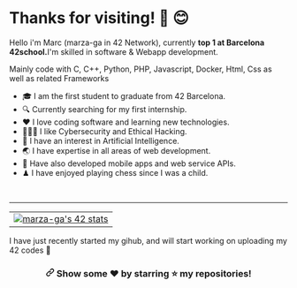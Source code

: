 # Thanks for visiting! 👋 😊
<p>Hello i'm Marc (marza-ga in 42 Network), currently <strong>top 1 at Barcelona 42school.</strong>I'm skilled in software & Webapp development.</p>
<p>Mainly code with C, C++, Python, PHP, Javascript, Docker, Html, Css as well as related Frameworks</p>

<ul>
<li>🎓 I am the first student to graduate from 42 Barcelona.</li>
<li>🔍 Currently searching for my first internship.</li>
<li>❤️ I love coding software and learning new technologies.</li>
<li>👮🏻‍♀️ I like Cybersecurity and Ethical Hacking.</li>
<li>🧠 I have an interest in Artificial Intelligence.</li>
<li>🌏 I have expertise in all areas of web development.</li>
<li>🤳 Have also developed mobile apps and web service APIs.</li>
<li>♟ I have enjoyed playing chess since I was a child.</li>
</ul>
<br>
<hr>
<table><tr><td><a href="https://github.com/JaeSeoKim/badge42"><img src="https://badge42.vercel.app/api/v2/cl8afmpq800110gigpyvjzcj3/stats?cursusId=21&coalitionId=204" alt="marza-ga's 42 stats"/></a></td></tr></table>
<p>I have just recently started my gihub, and will start working on uploading my 42 codes 🥰</p>
<h3 align="center" dir="auto"><a id="user-content-show-some-️-by-starring-️-my-repositories" class="anchor" aria-hidden="true" href="#show-some-️-by-starring-️-my-repositories"><svg class="octicon octicon-link" viewBox="0 0 16 16" version="1.1" width="16" height="16" aria-hidden="true"><path d="m7.775 3.275 1.25-1.25a3.5 3.5 0 1 1 4.95 4.95l-2.5 2.5a3.5 3.5 0 0 1-4.95 0 .751.751 0 0 1 .018-1.042.751.751 0 0 1 1.042-.018 1.998 1.998 0 0 0 2.83 0l2.5-2.5a2.002 2.002 0 0 0-2.83-2.83l-1.25 1.25a.751.751 0 0 1-1.042-.018.751.751 0 0 1-.018-1.042Zm-4.69 9.64a1.998 1.998 0 0 0 2.83 0l1.25-1.25a.751.751 0 0 1 1.042.018.751.751 0 0 1 .018 1.042l-1.25 1.25a3.5 3.5 0 1 1-4.95-4.95l2.5-2.5a3.5 3.5 0 0 1 4.95 0 .751.751 0 0 1-.018 1.042.751.751 0 0 1-1.042.018 1.998 1.998 0 0 0-2.83 0l-2.5 2.5a1.998 1.998 0 0 0 0 2.83Z"></path></svg></a>
	Show some <g-emoji class="g-emoji" alias="heart" fallback-src="https://github.githubassets.com/images/icons/emoji/unicode/2764.png">❤️</g-emoji> by starring <g-emoji class="g-emoji" alias="star" fallback-src="https://github.githubassets.com/images/icons/emoji/unicode/2b50.png">⭐️</g-emoji> my repositories!
</h3>


